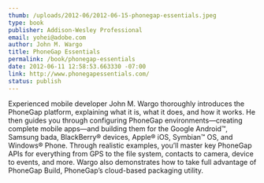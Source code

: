 ```yaml
--- 
thumb: /uploads/2012-06/2012-06-15-phonegap-essentials.jpeg
type: book
publisher: Addison-Wesley Professional
email: yohei@adobe.com
author: John M. Wargo
title: PhoneGap Essentials
permalink: /book/phonegap-essentials
date: 2012-06-11 12:58:53.663330 -07:00
link: http://www.phonegapessentials.com/
status: publish
---
```


Experienced mobile developer John M. Wargo thoroughly introduces the PhoneGap platform, explaining what it is, what it does, and how it works. He then guides you through configuring PhoneGap environments—creating complete mobile apps—and building them for the Google Android™, Samsung bada, BlackBerry® devices, Apple® iOS, Symbian™ OS, and Windows® Phone. Through realistic examples, you’ll master key PhoneGap APIs for everything from GPS to the file system, contacts to camera, device to events, and more. Wargo also demonstrates how to take full advantage of PhoneGap Build, PhoneGap’s cloud-based packaging utility.
